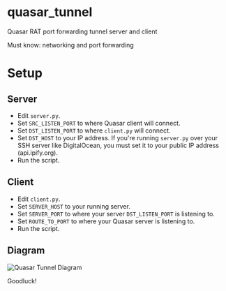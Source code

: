 # quasar_tunnel
Quasar RAT port forwarding tunnel server and client

Must know: networking and port forwarding

# Setup

## Server
- Edit `server.py`.
- Set `SRC_LISTEN_PORT` to where Quasar client will connect.
- Set `DST_LISTEN_PORT` to where `client.py` will connect.
- Set `DST_HOST` to your IP address. If you're running `server.py` over your SSH server like DigitalOcean, you must set it to your public IP address (api.ipify.org).
- Run the script.

## Client
- Edit `client.py`.
- Set `SERVER_HOST` to your running server.
- Set `SERVER_PORT` to where your server `DST_LISTEN_PORT` is listening to.
- Set `ROUTE_TO_PORT` to where your Quasar server is listening to.
- Run the script.

## Diagram
![Quasar Tunnel Diagram](https://user-images.githubusercontent.com/54730301/154272509-f0bfc10e-0e11-46e3-8d63-a919e085a716.jpg)

Goodluck!
